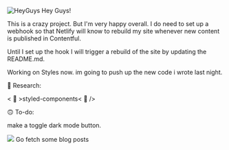 ![HeyGuys](https://git.io/HeyGuys) Hey Guys!


This is a crazy project. But I'm very happy overall. I do need to set up a webhook so that Netlify will know to rebuild my site whenever new content is published in Contentful.

Until I set up the hook I will trigger a rebuild of the site by updating the README.md.

Working on Styles now. im going to push up the new code i wrote last night.


🧐  Research: 

< 💅 >styled-components< 💅 />


🙃  To-do: 

make a toggle dark mode button. 

![](https://git.io/Doge)  Go fetch some blog posts 

